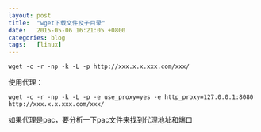 ```yaml
---
layout: post
title:  "wget下载文件及子目录"
date:   2015-05-06 16:21:05 +0800
categories: blog
tags:   [linux]
---
```

`wget -c -r -np -k -L -p http://xxx.x.x.xxx.com/xxx/`

使用代理：

    wget -c -r -np -k -L -p -e use_proxy=yes -e http_proxy=127.0.0.1:8080  http://xxx.x.x.xxx.com/xxx/

如果代理是pac，要分析一下pac文件来找到代理地址和端口